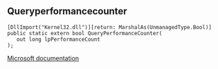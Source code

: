 ## Queryperformancecounter

```
[DllImport("Kernel32.dll")][return: MarshalAs(UnmanagedType.Bool)]
public static extern bool QueryPerformanceCounter(
   out long lpPerformanceCount
);
```

[Microsoft documentation](https://docs.microsoft.com/en-us/windows/win32/api/profileapi/nf-profileapi-queryperformancecounter)
